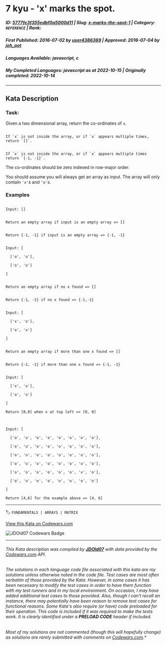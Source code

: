 # 7 kyu - 'x' marks the spot.

##### **ID**: [5777fe3f355edbf0a5000d11](https://www.codewars.com/kata/5777fe3f355edbf0a5000d11) | **Slug**: [x-marks-the-spot-1](https://www.codewars.com/kata/5777fe3f355edbf0a5000d11) | **Category**: `REFERENCE` | **Rank**: <span style="color:white">7 kyu</span>

##### **First Published**: 2016-07-02 ***by*** [user4386369](https://www.codewars.com/users/user4386369) | **Approved**: 2016-07-04 ***by*** [joh_pot](https://www.codewars.com/users/joh_pot)

##### **Languages Available**: javascript, c

##### **My Completed Languages**: javascript ***as at*** 2022-10-15 | **Originally completed**: 2022-10-14

---

## Kata Description


### Task:



Given a two dimensional array, return the co-ordinates of `x`.



```if:javascript

If `x` is not inside the array, or if `x` appears multiple times, return `[]`.

```



```if:c

If `x` is not inside the array, or if `x` appears multiple times return `{-1, -1}`.

```



The co-ordinates should be zero indexed in row-major order.  

You should assume you will always get an array as input. The array will only contain `'x'`s and `'o'`s.



### Examples



```

Input: []

```

```if:javascript

Return an empty array if input is an empty array => []

```

```if:c

Return {-1, -1} if input is an empty array => {-1, -1}

```



```

Input: [

  ['o', 'o'],

  ['o', 'o']

]

```

```if:javascript

Return an empty array if no x found => []

```

```if:c

Return {-1, -1} if no x found => {-1,-1}

```



```

Input: [

  ['x', 'o'],

  ['o', 'x']

]

```

```if:javascript

Return an empty array if more than one x found => []

```

```if:c

Return {-1, -1} if more than one x found => {-1, -1}

```



```

Input: [

  ['x', 'o'],

  ['o', 'o']

]

Return [0,0] when x at top left => [0, 0]



Input: [

  ['o', 'o', 'o', 'o', 'o', 'o', 'o', 'o'],

  ['o', 'o', 'o', 'o', 'o', 'o', 'o', 'o'],

  ['o', 'o', 'o', 'o', 'o', 'o', 'o', 'o'],

  ['o', 'o', 'o', 'o', 'o', 'o', 'o', 'o'],

  ['o', 'o', 'o', 'o', 'o', 'o', 'x', 'o'],

  ['o', 'o', 'o', 'o', 'o', 'o', 'o', 'o']

]

Return [4,6] for the example above => [4, 6]

```

---


🏷 `FUNDAMENTALS | ARRAYS | MATRIX`


[View this Kata on Codewars.com](https://www.codewars.com/kata/5777fe3f355edbf0a5000d11)

![](https://www.codewars.com/users/jdold07/badges/large "JDOld07 Codewars Badge")

---

###### *This Kata description was compiled by [**JDOld07**](https://tpstech.dev) with data provided by the [Codewars.com](https://www.codewars.com) API.*

###### *The solutions in each language code file associated with this kata are my solutions unless otherwise noted in the code file.  Test cases are most often verbatim of those provided by the Kata.  However, in some cases it has been necessary to modify the test cases in order to have them function with my test runners and in my local environment.  On occasion, I may have added additional test cases to those provided.  Also, though I can't recall an instance, there may potentially have been reason to remove test cases for functional reasons.  Some Kata's also require (*or have*) code preloaded for their operation.  This code is included if it was required to make the tests work.  It is clearly identified under a **PRELOAD CODE** header if included.*

###### Most of my solutions are not commented (*though this will hopefully change*) as solutions are rarely submitted with comments on [Codewars.com](https://www.codewars.com).*
